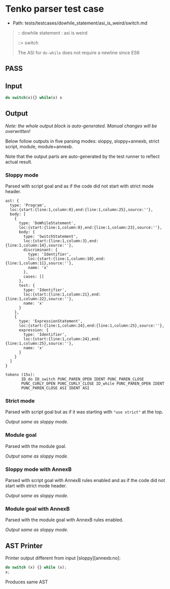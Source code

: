 # Tenko parser test case

- Path: tests/testcases/dowhile_statement/asi_is_weird/switch.md

> :: dowhile statement : asi is weird
>
> ::> switch
>
> The ASI for `do-while` does not require a newline since ES6

## PASS

## Input

`````js
do switch(x){} while(x) x
`````

## Output

_Note: the whole output block is auto-generated. Manual changes will be overwritten!_

Below follow outputs in five parsing modes: sloppy, sloppy+annexb, strict script, module, module+annexb.

Note that the output parts are auto-generated by the test runner to reflect actual result.

### Sloppy mode

Parsed with script goal and as if the code did not start with strict mode header.

`````
ast: {
  type: 'Program',
  loc:{start:{line:1,column:0},end:{line:1,column:25},source:''},
  body: [
    {
      type: 'DoWhileStatement',
      loc:{start:{line:1,column:0},end:{line:1,column:23},source:''},
      body: {
        type: 'SwitchStatement',
        loc:{start:{line:1,column:3},end:{line:1,column:14},source:''},
        discriminant: {
          type: 'Identifier',
          loc:{start:{line:1,column:10},end:{line:1,column:11},source:''},
          name: 'x'
        },
        cases: []
      },
      test: {
        type: 'Identifier',
        loc:{start:{line:1,column:21},end:{line:1,column:22},source:''},
        name: 'x'
      }
    },
    {
      type: 'ExpressionStatement',
      loc:{start:{line:1,column:24},end:{line:1,column:25},source:''},
      expression: {
        type: 'Identifier',
        loc:{start:{line:1,column:24},end:{line:1,column:25},source:''},
        name: 'x'
      }
    }
  ]
}

tokens (15x):
       ID_do ID_switch PUNC_PAREN_OPEN IDENT PUNC_PAREN_CLOSE
       PUNC_CURLY_OPEN PUNC_CURLY_CLOSE ID_while PUNC_PAREN_OPEN IDENT
       PUNC_PAREN_CLOSE ASI IDENT ASI
`````

### Strict mode

Parsed with script goal but as if it was starting with `"use strict"` at the top.

_Output same as sloppy mode._

### Module goal

Parsed with the module goal.

_Output same as sloppy mode._

### Sloppy mode with AnnexB

Parsed with script goal with AnnexB rules enabled and as if the code did not start with strict mode header.

_Output same as sloppy mode._

### Module goal with AnnexB

Parsed with the module goal with AnnexB rules enabled.

_Output same as sloppy mode._

## AST Printer

Printer output different from input [sloppy][annexb:no]:

````js
do switch (x) {} while (x);
x;
````

Produces same AST
